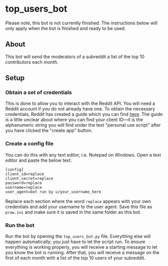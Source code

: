 # top_users_bot

Please note, this bot is not currently finished. The instructions below will only apply when the bot is finished and ready to be used.


## About
This bot will send the moderators of a subreddit a list of the top 10 contributors each month.

## Setup

### Obtain a set of credentials

This is done to allow you to interact with the Reddit API.
You will need a Reddit account if you do not already have one.
To obtain the necessary credentials, Reddit has created a guide which you can find [here](https://github.com/reddit-archive/reddit/wiki/OAuth2-Quick-Start-Example#first-steps_). 
The guide is a little unclear about where you can find your client ID—it is the alphanumeric string you will find under the text "personal use script" after you have clicked the "create app" button. 
 
### Create a config file

You can do this with any text editor, i.e. Notepad on Windows. Open a text editor and paste the below text.

```
[config]
client_id=replace
client_secret=replace
password=replace
username=replace
user_agent=bot run by u/your_username_here
```
Replace each section where the word ```replace``` appears with your own credentials and add your username to the user agent.
Save this file as ```praw.ini``` and make sure it is saved in the same folder as this bot.

### Run the bot

Run the bot by opening the ```top_users_bot.py``` file.
Everything else will happen automatically; you just have to let the script run.
To ensure everything is working properly, you will receive a starting message to let you know the bot is running.
After that, you will receive a message on the first of each month with a list of the top 10 users of your subreddit.
